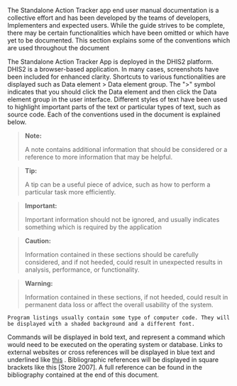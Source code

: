  
The Standalone Action Tracker app end user manual documentation is a collective effort and has been developed by the teams of developers, Implementers and expected users. While the guide strives to be complete, there may be certain functionalities which have been omitted or which have yet to be documented. This section explains some of the conventions which are used throughout the document 

The Standalone Action Tracker App is deployed in the DHIS2 platform. DHIS2 is a browser-based application. In many cases, screenshots have been included for enhanced clarity. Shortcuts to various functionalities are displayed such as Data element > Data element group. The ">" symbol indicates that you should click the Data element and then click the Data element group in the user interface. Different styles of text have been used to highlight important parts of the text or particular types of text, such as source code. Each of the conventions used in the document is explained below. 

> __Note:__
>
> A note contains additional information that should be considered or a reference to more information  that may be helpful. 


> __Tip:__
>
> A tip can be a useful piece of advice, such as how to perform a particular task more efficiently. 

> __Important:__
>
> Important information should not be ignored, and usually indicates something which is required by the application 

> __Caution:__
>
> Information contained in these sections should be carefully considered, and if not heeded, could result in unexpected results in analysis, performance, or functionality. 

> __Warning:__
>
> Information contained in these sections, if not heeded, could result in permanent data loss or affect the overall usability of the system. 

```
Program listings usually contain some type of computer code. They will be displayed with a shaded background and a different font.
```

Commands will be displayed in bold text, and represent a command which would need to be executed on the operating system or database. Links to external websites or cross references will be displayed in blue text and underlined like [this]() . Bibliographic references will be displayed in square brackets like this [Store 2007]. A full reference can be found in the bibliography contained at the end of this document.  


